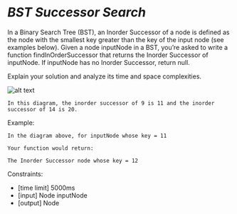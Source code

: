 _BST Successor Search_
======================

In a Binary Search Tree (BST), an Inorder Successor of a node is defined as the node with the smallest key greater than the key of the input node (see examples below). Given a node inputNode in a BST, you’re asked to write a function findInOrderSuccessor that returns the Inorder Successor of inputNode. If inputNode has no Inorder Successor, return null.

Explain your solution and analyze its time and space complexities.

![alt text](https://www.pramp.com/img/content/img_02.png "Binary Search Tree")

`In this diagram, the inorder successor of 9 is 11 and the inorder successor of 14 is 20.`

Example:

`In the diagram above, for inputNode whose key = 11`

`Your function would return:`

`The Inorder Successor node whose key = 12`

Constraints:
- [time limit] 5000ms
- [input] Node inputNode
- [output] Node

